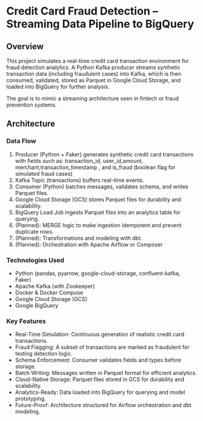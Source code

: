 # Credit Card Fraud Detection – Streaming Data Pipeline to BigQuery

## Overview
This project simulates a real-time credit card transaction environment for fraud detection analytics.
A Python Kafka producer streams synthetic transaction data (including fraudulent cases) into Kafka, which is then consumed, validated, stored as Parquet in Google Cloud Storage, and loaded into BigQuery for further analysis.

The goal is to mimic a streaming architecture seen in fintech or fraud prevention systems.

## Architecture

### Data Flow
1. Producer (Python + Faker) generates synthetic credit card transactions with fields such as:
transaction_id, user_id,amount, merchant,transaction_timestamp , and is_fraud (boolean flag for simulated fraud cases)
2. Kafka Topic (transactions) buffers real-time events.
3. Consumer (Python) batches messages, validates schema, and writes Parquet files.
4. Google Cloud Storage (GCS) stores Parquet files for durability and scalability.
5. BigQuery Load Job ingests Parquet files into an analytics table for querying.
6. (Planned): MERGE logic to make ingestion idempotent and prevent duplicate rows.
7. (Planned): Transformations and modeling with dbt.
8.  (Planned): Orchestration with Apache Airflow or Composer

### Technologies Used
* Python (pandas, pyarrow, google-cloud-storage, confluent-kafka, Faker)
* Apache Kafka (with Zookeeper)
* Docker & Docker Compose
* Google Cloud Storage (GCS)
* Google BigQuery

### Key Features
* Real-Time Simulation: Continuous generation of realistic credit card transactions.
* Fraud Flagging: A subset of transactions are marked as fraudulent for testing detection logic.
* Schema Enforcement: Consumer validates fields and types before storage.
* Batch Writing: Messages written in Parquet format for efficient analytics.
* Cloud-Native Storage: Parquet files stored in GCS for durability and scalability.
* Analytics-Ready: Data loaded into BigQuery for querying and model prototyping.
* Future-Proof: Architecture structured for Airflow orchestration and dbt modeling.



